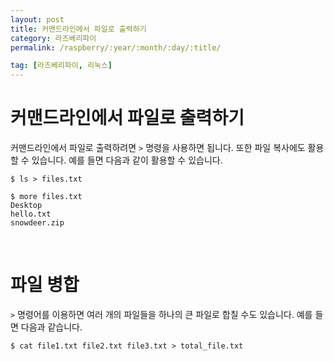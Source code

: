 ```yaml
---
layout: post
title: 커맨드라인에서 파일로 출력하기
category: 라즈베리파이
permalink: /raspberry/:year/:month/:day/:title/

tag: [라즈베리파이, 리눅스]
---
```

# 커맨드라인에서 파일로 출력하기

커맨드라인에서 파일로 출력하려면 `>` 명령을 사용하면 됩니다. 또한 파일 복사에도 활용할 수 있습니다. 예를 들면 다음과 같이 활용할 수 있습니다.

~~~
$ ls > files.txt

$ more files.txt
Desktop
hello.txt
snowdeer.zip
~~~

<br>

# 파일 병합

`>` 명령어를 이용하면 여러 개의 파일들을 하나의 큰 파일로 합칠 수도 있습니다. 예를 들면 다음과 같습니다.

~~~
$ cat file1.txt file2.txt file3.txt > total_file.txt
~~~
